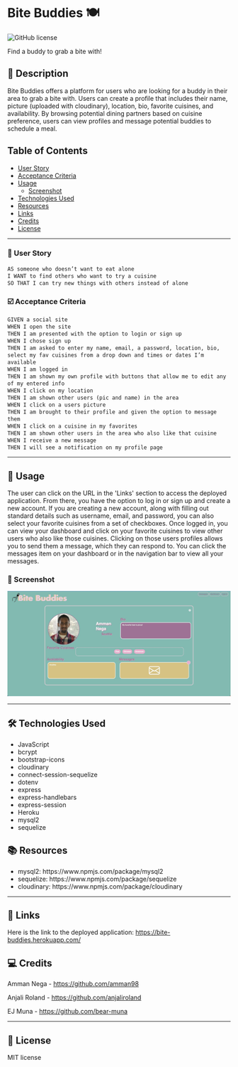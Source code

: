 # Bite Buddies 🍽️
![GitHub license](https://img.shields.io/badge/license-MIT-blue.svg)

Find a buddy to grab a bite with!

## 📝 Description

Bite Buddies offers a platform for users who are looking for a buddy in their area to grab a bite with. Users can create a profile that includes their name, picture (uploaded with cloudinary), location, bio, favorite cuisines, and availability. By browsing potential dining partners based on cuisine preference, users can view profiles and message potential buddies to schedule a meal.

## Table of Contents

- [User Story](#👤-user-story)
- [Acceptance Criteria](#☑️-acceptance-criteria)
- [Usage](#🍲-usage)
    - [Screenshot](#📸-screenshot)
- [Technologies Used](#🛠️-technologies-used)
- [Resources](#📚-resources)
- [Links](#🔗-links)
- [Credits](#💻-credits)
- [License](#📃-license)

------------------

### 👤 User Story
```
AS someone who doesn’t want to eat alone
I WANT to find others who want to try a cuisine
SO THAT I can try new things with others instead of alone
```

### ☑️ Acceptance Criteria
```
GIVEN a social site
WHEN I open the site 
THEN I am presented with the option to login or sign up
WHEN I chose sign up 
THEN I am asked to enter my name, email, a password, location, bio, select my fav cuisines from a drop down and times or dates I’m available
WHEN I am logged in
THEN I am shown my own profile with buttons that allow me to edit any of my entered info 
WHEN I click on my location
THEN I am shown other users (pic and name) in the area
WHEN I click on a users picture
THEN I am brought to their profile and given the option to message them
WHEN I click on a cuisine in my favorites
THEN I am shown other users in the area who also like that cuisine
WHEN I receive a new message
THEN I will see a notification on my profile page

```

-----------------

## 🍲 Usage

The user can click on the URL in the 'Links' section to access the deployed application. From there, you have the option to log in or sign up and create a new account. If you are creating a new account, along with filling out standard details such as username, email, and password, you can also select your favorite cuisines from a set of checkboxes. Once logged in, you can view your dashboard and click on your favorite cuisines to view other users who also like those cuisines. Clicking on those users profiles allows you to send them a message, which they can respond to. You can click the messages item on your dashboard or in the navigation bar to view all your messages.

### 📸 Screenshot

![Application Screenshot](/public/images/Application-Image.jpeg)

--------------------

## 🛠️ Technologies Used

<ul>
<li> JavaScript
<li> bcrypt
<li> bootstrap-icons
<li> cloudinary
<li> connect-session-sequelize
<li> dotenv
<li> express
<li> express-handlebars
<li> express-session
<li> Heroku
<li> mysql2
<li> sequelize
</ul>


## 📚 Resources

<ul>
<li> mysql2: https://www.npmjs.com/package/mysql2
<li> sequelize: https://www.npmjs.com/package/sequelize
<li> cloudinary: https://www.npmjs.com/package/cloudinary
</ul>

------------------

## 🔗 Links

Here is the link to the deployed application: https://bite-buddies.herokuapp.com/

## 💻 Credits 

Amman Nega - https://github.com/amman98

Anjali Roland - https://github.com/anjaliroland

EJ Muna - https://github.com/bear-muna

---------------------

## 📃 License

MIT license
